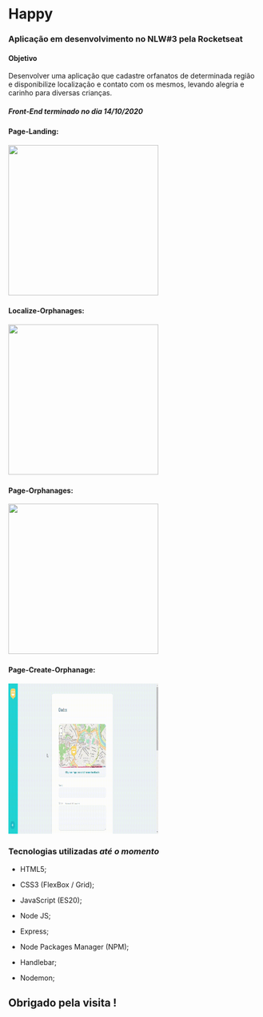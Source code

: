 # Happy



### Aplicação em desenvolvimento no NLW#3 pela Rocketseat

#### Objetivo

Desenvolver uma aplicação que cadastre orfanatos de determinada região e disponibilize localização e contato com os mesmos,
levando alegria e carinho para diversas crianças.


##### Front-End terminado no dia 14/10/2020

#### Page-Landing:

<img src="public/images/home-pages.gif" style="width:300px; height:300px;">


#### Localize-Orphanages:

<img src="public/images/Localize-orfanato.gif" style="width:300px; height:300px;">


#### Page-Orphanages:

<img src="public/images/Lar-meninas.gif" style="width:300px; height:300px;">


#### Page-Create-Orphanage:

<img src="public/images/add-orfanato.gif" style="width:300px; height:300px;">



### Tecnologias utilizadas *até o momento*

- HTML5;

- CSS3 (FlexBox / Grid);

- JavaScript (ES20);

- Node JS;

- Express;

- Node Packages Manager (NPM);

- Handlebar; 

- Nodemon;

## Obrigado pela visita !
